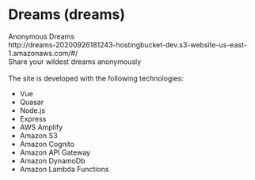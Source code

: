 # Dreams (dreams)

<div>Anonymous Dreams</div>
http://dreams-20200926181243-hostingbucket-dev.s3-website-us-east-1.amazonaws.com/#/
<div>Share your wildest dreams anonymously</div>
<br>
<div>The site is developed with the following technologies:</div>
<ul>
    <li>Vue</li>
    <li>Quasar</li>
    <li>Node.js</li>
    <li>Express</li>
    <li>AWS Amplify</li>
    <li>Amazon S3</li>
    <li>Amazon Cognito</li>
    <li>Amazon API Gateway</li>
    <li>Amazon DynamoDb</li>
    <li>Amazon Lambda Functions</li>
</ul>


